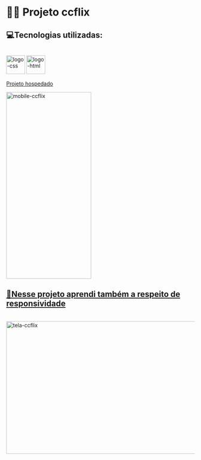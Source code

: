  # 👨‍💻 Projeto ccflix
 
 <h2>💻Tecnologias utilizadas: </h2><br>

  <img src="https://live.staticflickr.com/65535/52429139446_b120deee59_t.jpg" width="50" height="50" alt="logo-css">
  <img src="https"https://live.staticflickr.com/65535/52429657543_3f972a183d_t.jpg" width="50" height="50" alt="logo-html">
  
  <a href="https://lucasccgomes.github.io/ccflix/"> Projeto hospedado
  
 <img src="https://live.staticflickr.com/65535/52428675627_a7616a7d35.jpg" width="227" height="500" alt="mobile-ccflix">
 
 <h2>📱Nesse projeto aprendi também a respeito de responsividade </h2><br>

 <img src="https://live.staticflickr.com/65535/52429435434_7295909c49_z.jpg" width="640" height="355" alt="tela-ccflix">
